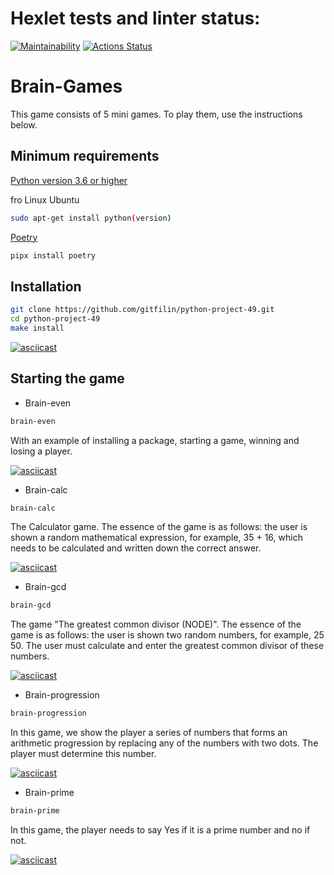 # Hexlet tests and linter status:
[![Maintainability](https://api.codeclimate.com/v1/badges/74338d5120b61bc33544/maintainability)](https://codeclimate.com/github/gitfilin/python-project-49/maintainability)
[![Actions Status](https://github.com/gitfilin/python-project-49/workflows/hexlet-check/badge.svg)](https://github.com/gitfilin/python-project-49/actions)

# Brain-Games 
This game consists of 5 mini games. To play them, use the instructions below.

## Minimum requirements
[Python version 3.6 or higher](https://www.python.org/downloads/)


fro Linux Ubuntu
```bash
sudo apt-get install python(version)
```

[Poetry](https://python-poetry.org/docs/)

```bash
pipx install poetry
```

## Installation
```bash
git clone https://github.com/gitfilin/python-project-49.git
cd python-project-49
make install
```

[![asciicast](https://asciinema.org/a/XPQeYz9hCEvCf86MKQBypXkd3.svg)](https://asciinema.org/a/XPQeYz9hCEvCf86MKQBypXkd3)

## Starting the game

* Brain-even 

```bash
brain-even
```


With an example of installing a package, starting a game, winning and losing a player.

[![asciicast](https://asciinema.org/a/YBnSlbMOUAVCUNdyexqCi5hf7.svg)](https://asciinema.org/a/YBnSlbMOUAVCUNdyexqCi5hf7)

* Brain-calc 

```bash 
brain-calc
```

The Calculator game. The essence of the game is as follows: the user is shown a random mathematical expression, for example, 35 + 16, which needs to be calculated and written down the correct answer. 

[![asciicast](https://asciinema.org/a/uZWqvbHiV7odAzF0I2H5QjyWr.svg)](https://asciinema.org/a/uZWqvbHiV7odAzF0I2H5QjyWr)

* Brain-gcd 

```bash
brain-gcd
```

The game "The greatest common divisor (NODE)". The essence of the game is as follows: the user is shown two random numbers, for example, 25 50. The user must calculate and enter the greatest common divisor of these numbers. 

[![asciicast](https://asciinema.org/a/lMJdzu01OsIDkELIqrbDLt0DD.svg)](https://asciinema.org/a/lMJdzu01OsIDkELIqrbDLt0DD)

* Brain-progression

```bash
brain-progression
```

In this game, we show the player a series of numbers that forms an arithmetic progression by replacing any of the numbers with two dots. The player must determine this number. 

[![asciicast](https://asciinema.org/a/b5zlT62uZeUqxXKdQcpo6Eo1S.svg)](https://asciinema.org/a/b5zlT62uZeUqxXKdQcpo6Eo1S)

* Brain-prime

```bash
brain-prime
```

In this game, the player needs to say Yes if it is a prime number and no if not. 

[![asciicast](https://asciinema.org/a/mVJ4fn4Lg5EiCO1llgkKJxeup.svg)](https://asciinema.org/a/mVJ4fn4Lg5EiCO1llgkKJxeup)
